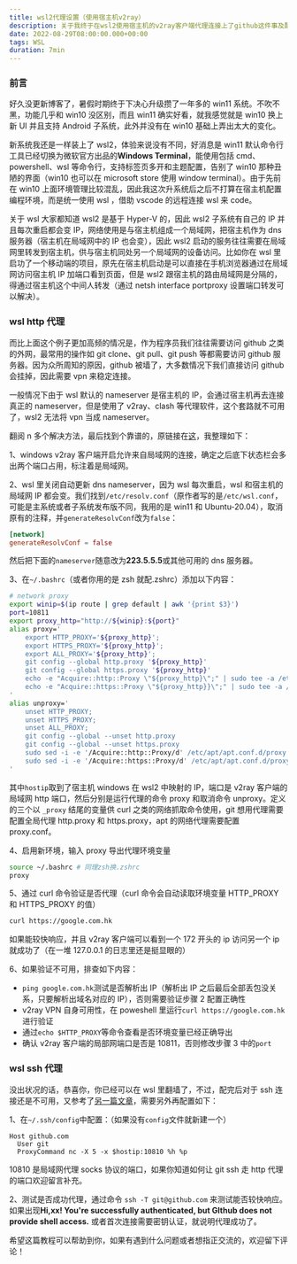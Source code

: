 ```yaml
---
title: wsl2代理设置（使用宿主机v2ray）
description: 关于我终于在wsl2使用宿主机的v2ray客户端代理连接上了github这件事及配置教程，后续使用逐渐完备了设置
date: 2022-08-29T08:00:00.000+00:00
tags: WSL
duration: 7min
---
```


### 前言

好久没更新博客了，暑假时期终于下决心升级攒了一年多的 win11 系统。不吹不黑，功能几乎和 win10 没区别，而且 win11 确实好看，就我感觉就是 win10 换上新 UI 并且支持 Android 子系统，此外并没有在 win10 基础上弄出太大的变化。

新系统我还是一样装上了 wsl2，体验来说没有不同，好消息是 win11 默认命令行工具已经切换为微软官方出品的**Windows Terminal**，能使用包括 cmd、powershell、wsl 等命令行，支持标签页多开和主题配置，告别了 win10 那种丑陋的界面（win10 也可以在 microsoft store 使用 window terminal）。由于先前在 win10 上面环境管理比较混乱，因此我这次升系统后之后不打算在宿主机配置编程环境，而是统一使用 wsl ，借助 vscode 的远程连接 wsl 来 code。

关于 wsl 大家都知道 wsl2 是基于 Hyper-V 的，因此 wsl2 子系统有自己的 IP 并且每次重启都会变 IP，网络使用是与宿主机组成一个局域网，把宿主机作为 dns 服务器（宿主机在局域网中的 IP 也会变），因此 wsl2 启动的服务往往需要在局域网里转发到宿主机，供与宿主机同处另一个局域网的设备访问。比如你在 wsl 里启功了一个移动端的项目，原先在宿主机启动是可以直接在手机浏览器通过在局域网访问宿主机 IP 加端口看到页面，但是 wsl2 跟宿主机的路由局域网是分隔的，得通过宿主机这个中间人转发（通过 netsh interface portproxy 设置端口转发可以解决）。

### wsl http 代理

而比上面这个例子更加高频的情况是，作为程序员我们往往需要访问 github 之类的外网，最常用的操作如 git clone、git pull、git push 等都需要访问 github 服务器。因为众所周知的原因，github 被墙了，大多数情况下我们直接访问 github 会挂掉，因此需要 vpn 来稳定连接。

一般情况下由于 wsl 默认的 nameserver 是宿主机的 IP，会通过宿主机再去连接真正的 nameserver，但是使用了 v2ray、clash 等代理软件，这个套路就不可用了，wsl2 无法将 vpn 当成 nameserver。

翻阅 n 多个解决方法，最后找到个靠谱的，原链接在[这](https://zhuanlan.zhihu.com/p/414627975)，我整理如下：

1、windows v2ray 客户端开启允许来自局域网的连接，确定之后底下状态栏会多出两个端口占用，标注着是局域网。

2、wsl 里关闭自动更新 dns nameserver，因为 wsl 每次重启，wsl 和宿主机的局域网 IP 都会变。我们找到`/etc/resolv.conf`（原作者写的是`/etc/wsl.conf`，可能是主系统或者子系统发布版不同，我用的是 win11 和 Ubuntu-20.04），取消原有的注释，并`generateResolvConf`改为`false`：

```toml
[network]
generateResolvConf = false
```

然后把下面的`nameserver`随意改为**223.5.5.5**或其他可用的 dns 服务器。

3、在`~/.bashrc`（或者你用的是 zsh 就配.zshrc）添加以下内容：

```bash
# network proxy
export winip=$(ip route | grep default | awk '{print $3}')
port=10811
export proxy_http="http://${winip}:${port}"
alias proxy='
    export HTTP_PROXY='${proxy_http}';
    export HTTPS_PROXY='${proxy_http}';
    export ALL_PROXY='${proxy_http}';
    git config --global http.proxy '${proxy_http}'
    git config --global https.proxy '${proxy_http}'
    echo -e "Acquire::http::Proxy \"${proxy_http}\";" | sudo tee -a /etc/apt/apt.conf.d/proxy.conf > /dev/null;
    echo -e "Acquire::https::Proxy \"${proxy_http}}\";" | sudo tee -a /etc/apt/apt.conf.d/proxy.conf > /dev/null;
'
alias unproxy='
    unset HTTP_PROXY;
    unset HTTPS_PROXY;
    unset ALL_PROXY;
    git config --global --unset http.proxy
    git config --global --unset https.proxy
    sudo sed -i -e '/Acquire::http::Proxy/d' /etc/apt/apt.conf.d/proxy.conf;
    sudo sed -i -e '/Acquire::https::Proxy/d' /etc/apt/apt.conf.d/proxy.conf;
'
```

其中`hostip`取到了宿主机 windows 在 wsl2 中映射的 IP，端口是 v2ray 客户端的局域网 http 端口，然后分别是运行代理的命令 proxy 和取消命令 unproxy。定义的三个以 `_proxy` 结尾的变量供 curl 之类的网络抓取命令使用，git 想用代理需要配置全局代理 http.proxy 和 https.proxy，apt 的网络代理需要配置 proxy.conf。

4、启用新环境，输入 proxy 导出代理环境变量

```bash
source ~/.bashrc # 同理zsh换.zshrc
proxy
```

5、通过 curl 命令验证是否代理（curl 命令会自动读取环境变量 HTTP_PROXY 和 HTTPS_PROXY 的值）

```bash
curl https://google.com.hk
```

如果能较快响应，并且 v2ray 客户端可以看到一个 172 开头的 ip 访问另一个 ip 就成功了（在一堆 127.0.0.1 的日志里还是挺显眼的）

6、如果验证不可用，排查如下内容：

-   `ping google.com.hk`测试是否解析出 IP（解析出 IP 之后最后全部丢包没关系，只要解析出域名对应的 IP），否则需要验证步骤 2 配置正确性
-   v2ray VPN 自身可用性，在 poweshell 里运行`curl https://google.com.hk` 进行验证
-   通过`echo $HTTP_PROXY`等命令查看是否环境变量已经正确导出
-   确认 v2ray 客户端的局部网端口是否是 10811，否则修改步骤 3 中的`port`

### wsl ssh 代理

没出状况的话，恭喜你，你已经可以在 wsl 里翻墙了，不过，配完后对于 ssh 连接还是不可用，又参考了[另一篇文章](https://juejin.cn/post/6935713248918372365)，需要另外再配置如下：

1、在`~/.ssh/config`中配置：（如果没有`config`文件就新建一个）

```text
Host github.com
  User git
  ProxyCommand nc -X 5 -x $hostip:10810 %h %p
```

10810 是局域网代理 socks 协议的端口，如果你知道如何让 git ssh 走 http 代理的端口欢迎留言补充。

2、测试是否成功代理，通过命令 `ssh -T git@github.com` 来测试能否较快响应。如果出现**Hi,xx! You're successfully authenticated, but GIthub does not provide shell access.** 或者首次连接需要密钥认证，就说明代理成功了。

希望这篇教程可以帮助到你，如果有遇到什么问题或者想指正交流的，欢迎留下评论！
